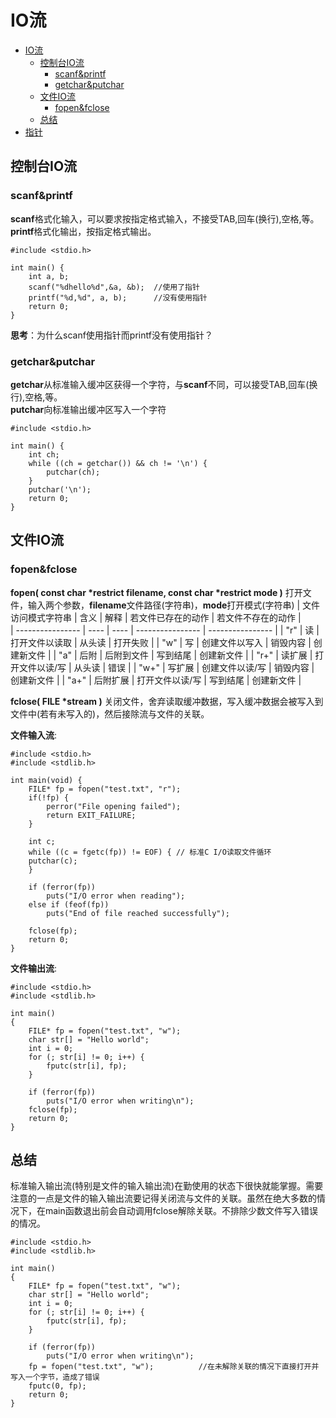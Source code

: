 # IO流

- [IO流](#io流)
  - [控制台IO流](#控制台io流)
    - [scanf&printf](#scanfprintf)
    - [getchar&putchar](#getcharputchar)
  - [文件IO流](#文件io流)
    - [fopen&fclose](#fopenfclose)
  - [总结](#总结)
- [指针]("../%E6%8C%87%E9%92%88/README.md")

## 控制台IO流

### scanf&printf

**scanf**格式化输入，可以要求按指定格式输入，不接受TAB,回车(换行),空格,等。  
**printf**格式化输出，按指定格式输出。

    #include <stdio.h>

    int main() {
        int a, b;
        scanf("%dhello%d",&a, &b);  //使用了指针
        printf("%d,%d", a, b);      //没有使用指针
        return 0;
    }

**思考**：为什么scanf使用指针而printf没有使用指针？

### getchar&putchar

**getchar**从标准输入缓冲区获得一个字符，与**scanf**不同，可以接受TAB,回车(换行),空格,等。  
**putchar**向标准输出缓冲区写入一个字符

    #include <stdio.h>

    int main() {
        int ch;
        while ((ch = getchar()) && ch != '\n') {
            putchar(ch);
        }
        putchar('\n');
        return 0;
    }

## 文件IO流

### fopen&fclose

__fopen( const char *restrict filename, const char *restrict mode )__ 打开文件，输入两个参数，**filename**文件路径(字符串)，**mode**打开模式(字符串)
| 文件访问模式字符串 | 含义 | 解释 | 若文件已存在的动作 | 若文件不存在的动作 |  
| ---------------- | ---- | ---- | ---------------- | ---------------- |
| "r"              | 读   | 打开文件以读取 | 从头读   | 打开失败          |
| "w"              | 写   | 创建文件以写入 | 销毁内容 | 创建新文件        |
| "a"              | 后附 | 后附到文件     | 写到结尾 | 创建新文件        |
| "r+"             | 读扩展 | 打开文件以读/写 | 从头读 | 错误             |
| "w+"             | 写扩展 | 创建文件以读/写 | 销毁内容 | 创建新文件     |
| "a+"             | 后附扩展 | 打开文件以读/写 | 写到结尾 | 创建新文件    |

__fclose( FILE *stream )__ 关闭文件，舍弃读取缓冲数据，写入缓冲数据会被写入到文件中(若有未写入的)，然后接除流与文件的关联。

__文件输入流__:

    #include <stdio.h>
    #include <stdlib.h>
    
    int main(void) {
        FILE* fp = fopen("test.txt", "r");
        if(!fp) {
            perror("File opening failed");
            return EXIT_FAILURE;
        }
    
        int c;
        while ((c = fgetc(fp)) != EOF) { // 标准C I/O读取文件循环
        putchar(c);
        }
    
        if (ferror(fp))
            puts("I/O error when reading");
        else if (feof(fp))
            puts("End of file reached successfully");
    
        fclose(fp);
        return 0;
    }

__文件输出流__:

    #include <stdio.h>
    #include <stdlib.h>

    int main()
    {
        FILE* fp = fopen("test.txt", "w");
        char str[] = "Hello world";
        int i = 0;
        for (; str[i] != 0; i++) {
            fputc(str[i], fp);
        }

        if (ferror(fp))
            puts("I/O error when writing\n");
        fclose(fp);
        return 0;
    }

## 总结

标准输入输出流(特别是文件的输入输出流)在勤使用的状态下很快就能掌握。需要注意的一点是文件的输入输出流要记得关闭流与文件的关联。虽然在绝大多数的情况下，在main函数退出前会自动调用fclose解除关联。不排除少数文件写入错误的情况。

    #include <stdio.h>
    #include <stdlib.h>

    int main()
    {
        FILE* fp = fopen("test.txt", "w");
        char str[] = "Hello world";
        int i = 0;
        for (; str[i] != 0; i++) {
            fputc(str[i], fp);
        }

        if (ferror(fp))
            puts("I/O error when writing\n");
        fp = fopen("test.txt", "w");          //在未解除关联的情况下直接打开并写入一个字节，造成了错误
        fputc(0, fp);
        return 0;
    }
